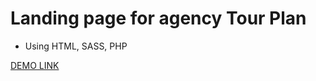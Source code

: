 # Landing page for agency Tour Plan
- Using HTML, SASS, PHP
  
[DEMO LINK](https://dianadiv.github.io/tour-plan/)

